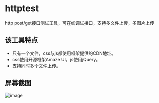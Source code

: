 # httptest
http post/get接口测试工具，可在线调试接口，支持多文件上传，多图片上传

## 该工具特点

* 只有一个文件，css与js都使用框架提供的CDN地址。
* css使用开源框架Amaze UI，js使用jQuery。
* 支持同时多个文件上传。

## 屏幕截图

![image](https://raw.githubusercontent.com/onanying/httptest/master/Screenshot/test.png)